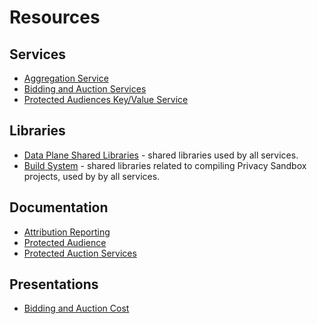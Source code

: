 # Resources

## Services

* [Aggregation Service](https://github.com/privacysandbox/aggregation-service)
* [Bidding and Auction Services](https://github.com/privacysandbox/bidding-auction-servers)
* [Protected Audiences Key/Value Service](https://github.com/privacysandbox/fledge-key-value-service)

## Libraries

* [Data Plane Shared Libraries](https://github.com/privacysandbox/data-plane-shared-libraries) - shared libraries used by all services.
* [Build System](https://github.com/privacysandbox/build-system) - shared libraries related to compiling Privacy Sandbox projects, used by by all services.

## Documentation

* [Attribution Reporting](https://github.com/WICG/attribution-reporting-api/tree/main)
* [Protected Audience](https://github.com/WICG/turtledove)
* [Protected Auction Services](https://github.com/privacysandbox/protected-auction-services-docs)

## Presentations

* [Bidding and Auction Cost](resources/bidding-auction-cost-presentation-2024-03-13.pdf)
